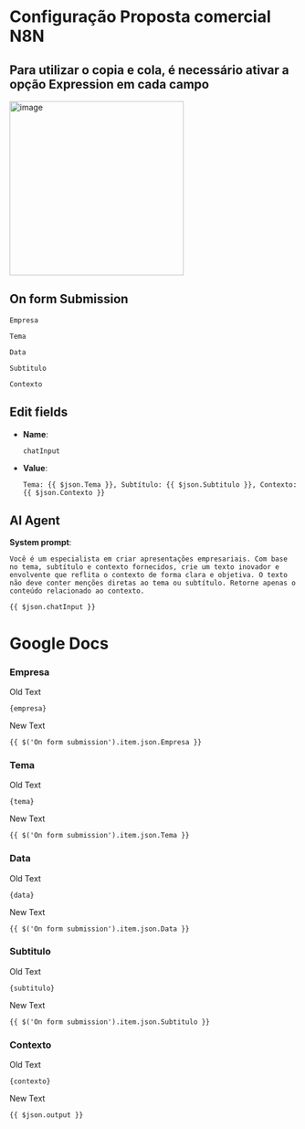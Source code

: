 # Configuração Proposta comercial N8N

## Para utilizar o copia e cola, é necessário ativar a opção Expression em cada campo
<img width="305" alt="image" src="https://github.com/user-attachments/assets/99e266f9-7dbd-4772-b298-8bed28fd9349">



## On form Submission
```
Empresa
```
```
Tema
```
```
Data
```
```
Subtitulo
```
```
Contexto
```
## Edit fields

- **Name**:
  ```
  chatInput
  ```
- **Value**: 
  ```
  Tema: {{ $json.Tema }}, Subtítulo: {{ $json.Subtitulo }}, Contexto: {{ $json.Contexto }}
  ```

## AI Agent

**System prompt**:
 ```
Você é um especialista em criar apresentações empresariais. Com base no tema, subtítulo e contexto fornecidos, crie um texto inovador e envolvente que reflita o contexto de forma clara e objetiva. O texto não deve conter menções diretas ao tema ou subtítulo. Retorne apenas o conteúdo relacionado ao contexto.

{{ $json.chatInput }}
 ```
# Google Docs

### Empresa

Old Text
 ```
{empresa}
 ```
New Text
 ```
{{ $('On form submission').item.json.Empresa }}
 ```

### Tema

Old Text 
 ```
{tema}
 ```
New Text 
 ```
{{ $('On form submission').item.json.Tema }}
 ```

### Data

Old Text
 ```
{data}
 ```
New Text
 ```
{{ $('On form submission').item.json.Data }}
 ```

### Subtitulo

Old Text
 ```
{subtitulo}
 ```
New Text
 ```
{{ $('On form submission').item.json.Subtitulo }}
 ```

### Contexto

Old Text
 ```
{contexto}
 ```
New Text
 ```
{{ $json.output }}
 ```
